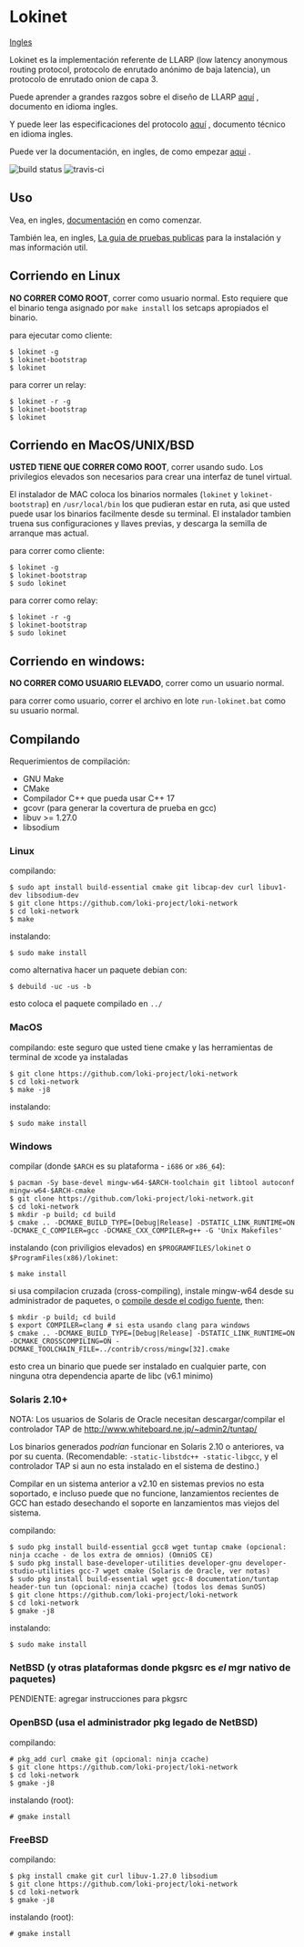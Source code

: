 # Lokinet

[Ingles](readme.md)

Lokinet es la implementación referente de LLARP (low latency anonymous routing protocol, protocolo de enrutado anónimo de baja latencia), un protocolo de enrutado onion de capa 3.

Puede aprender a grandes razgos sobre el diseño de LLARP [aquí](docs/high-level.txt) , documento en idioma ingles.

Y puede leer las especificaciones del protocolo [aquí](docs/proto_v0.txt) , documento técnico en idioma ingles.

Puede ver la documentación, en ingles, de como empezar [aqui](https://loki-project.github.io/loki-docs/Lokinet/LokinetOverview/) .

![build status](https://gitlab.com/lokiproject/loki-network/badges/master/pipeline.svg "build status")
![travis-ci](https://travis-ci.org/loki-project/loki-network.svg?branch=master "ci status")

## Uso

Vea, en ingles, [documentación](https://loki-project.github.io/loki-docs/Lokinet/LokinetOverview/) en como comenzar.

También lea, en ingles, [La guia de pruebas publicas](https://lokidocs.com/Lokinet/Guides/PublicTestingGuide/#1-lokinet-installation) para la instalación y mas información util.

## Corriendo en Linux

**NO CORRER COMO ROOT**, correr como usuario normal. Esto requiere que el binario tenga asignado por `make install` los setcaps apropiados el binario.

para ejecutar como cliente:

    $ lokinet -g
    $ lokinet-bootstrap
    $ lokinet

para correr un relay:

    $ lokinet -r -g
    $ lokinet-bootstrap
    $ lokinet

## Corriendo en MacOS/UNIX/BSD

**USTED TIENE QUE CORRER COMO ROOT**, correr usando sudo. Los privilegios elevados son necesarios para crear una interfaz de tunel virtual.

El instalador de MAC coloca los binarios normales (`lokinet` y `lokinet-bootstrap`) en `/usr/local/bin` los que pudieran estar en ruta, asi que usted puede usar los binarios facilmente desde su terminal. El instalador tambien truena sus configuraciones y llaves previas, y descarga la semilla de arranque mas actual.

para correr como cliente:

    $ lokinet -g
    $ lokinet-bootstrap
    $ sudo lokinet

para correr como relay:

    $ lokinet -r -g
    $ lokinet-bootstrap
    $ sudo lokinet


## Corriendo en windows:

**NO CORRER COMO USUARIO ELEVADO**, correr como un usuario normal.

para correr como usuario, correr el archivo en lote `run-lokinet.bat` como su usuario normal.


## Compilando

Requerimientos de compilación:

* GNU Make
* CMake
* Compilador C++ que pueda usar C++ 17 
* gcovr (para generar la covertura de prueba en gcc)
* libuv >= 1.27.0
* libsodium

### Linux

compilando:

    $ sudo apt install build-essential cmake git libcap-dev curl libuv1-dev libsodium-dev
    $ git clone https://github.com/loki-project/loki-network
    $ cd loki-network
    $ make 

instalando:

    $ sudo make install


como alternativa hacer un paquete debian con:

    $ debuild -uc -us -b

esto coloca el paquete compilado en `../`

### MacOS

compilando:
    este seguro que usted tiene cmake y las herramientas de terminal de xcode ya instaladas
    
    $ git clone https://github.com/loki-project/loki-network
    $ cd loki-network
    $ make -j8

instalando:

    $ sudo make install

### Windows

compilar (donde `$ARCH` es su plataforma - `i686` or `x86_64`):

    $ pacman -Sy base-devel mingw-w64-$ARCH-toolchain git libtool autoconf mingw-w64-$ARCH-cmake
    $ git clone https://github.com/loki-project/loki-network.git
    $ cd loki-network
    $ mkdir -p build; cd build
    $ cmake .. -DCMAKE_BUILD_TYPE=[Debug|Release] -DSTATIC_LINK_RUNTIME=ON -DCMAKE_C_COMPILER=gcc -DCMAKE_CXX_COMPILER=g++ -G 'Unix Makefiles'

instalando (con priviligios elevados) en `$PROGRAMFILES/lokinet` o `$ProgramFiles(x86)/lokinet`:

    $ make install

si usa compilacion cruzada (cross-compiling), instale mingw-w64 desde su administrador de paquetes, o [compile desde el codigo fuente](https://sourceforge.net/p/mingw-w64/wiki2/Cross%20Win32%20and%20Win64%20compiler/), then:

    $ mkdir -p build; cd build
    $ export COMPILER=clang # si esta usando clang para windows
    $ cmake .. -DCMAKE_BUILD_TYPE=[Debug|Release] -DSTATIC_LINK_RUNTIME=ON -DCMAKE_CROSSCOMPILING=ON -DCMAKE_TOOLCHAIN_FILE=../contrib/cross/mingw[32].cmake

esto crea un binario que puede ser instalado en cualquier parte, con ninguna otra dependencia aparte de libc (v6.1 minimo)

### Solaris 2.10+

NOTA: Los usuarios de Solaris de Oracle necesitan descargar/compilar el controlador TAP de http://www.whiteboard.ne.jp/~admin2/tuntap/

Los binarios generados _podrían_ funcionar en Solaris 2.10 o anteriores, va por su cuenta. (Recomendable: `-static-libstdc++ -static-libgcc`, y el controlador TAP si aun no esta instalado en el sistema de destino.)

Compilar en un sistema anterior a v2.10 en sistemas previos no esta soportado, e incluso puede que no funcione, lanzamientos recientes de GCC han estado desechando el soporte en lanzamientos mas viejos del sistema.

compilando:

    $ sudo pkg install build-essential gcc8 wget tuntap cmake (opcional: ninja ccache - de los extra de omnios) (OmniOS CE)
    $ sudo pkg install base-developer-utilities developer-gnu developer-studio-utilities gcc-7 wget cmake (Solaris de Oracle, ver notas)
    $ sudo pkg install build-essential wget gcc-8 documentation/tuntap header-tun tun (opcional: ninja ccache) (todos los demas SunOS)
    $ git clone https://github.com/loki-project/loki-network
    $ cd loki-network
    $ gmake -j8

instalando:

    $ sudo make install


### NetBSD (y otras plataformas donde pkgsrc es _el_ mgr nativo de paquetes)

PENDIENTE: agregar instrucciones para pkgsrc

### OpenBSD (usa el administrador pkg legado de NetBSD)

compilando:

    # pkg_add curl cmake git (opcional: ninja ccache)
    $ git clone https://github.com/loki-project/loki-network
    $ cd loki-network
    $ gmake -j8

instalando (root):

    # gmake install

### FreeBSD

compilando:

    $ pkg install cmake git curl libuv-1.27.0 libsodium
    $ git clone https://github.com/loki-project/loki-network
    $ cd loki-network
    $ gmake -j8

instalando (root):

    # gmake install
